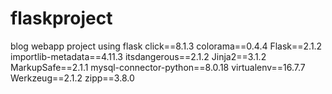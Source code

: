 # flaskproject
blog webapp project using flask
click==8.1.3
colorama==0.4.4
Flask==2.1.2
importlib-metadata==4.11.3
itsdangerous==2.1.2
Jinja2==3.1.2
MarkupSafe==2.1.1
mysql-connector-python==8.0.18
virtualenv==16.7.7
Werkzeug==2.1.2
zipp==3.8.0

